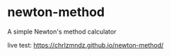 # newton-method
A simple Newton's method calculator

live test: https://chrlzmndz.github.io/newton-method/
